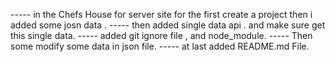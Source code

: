 ----- in the Chefs House for server site for the first create a project then i added some josn data .
----- then added single data api . and make sure get this single data.
----- added git ignore file , and node_module.
----- Then some modify some data in json file.
----- at last  added README.md File.